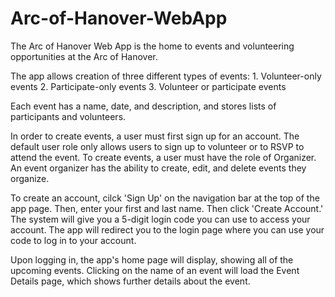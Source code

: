 # Arc-of-Hanover-WebApp
The Arc of Hanover Web App is the home to events and volunteering opportunities
at the Arc of Hanover.

The app allows creation of three different types of events:
        1. Volunteer-only events
        2. Participate-only events
        3. Volunteer or participate events

Each event has a name, date, and description, and stores lists of participants and volunteers.

In order to create events, a user must first sign up for an account. The default user role only
allows users to sign up to volunteer or to RSVP to attend the event. To create events, a user must
have the role of Organizer. An event organizer has the ability to create, edit, and delete events
they organize.

To create an account, cilck 'Sign Up' on the navigation bar at the top of the app page. Then, enter
your first and last name. Then click 'Create Account.' The system will give you a 5-digit login code
you can use to access your account. The app will redirect you to the login page where you can use your
code to log in to your account.

Upon logging in, the app's home page will display, showing all of the upcoming events. Clicking on 
the name of an event will load the Event Details page, which shows further details about the event.